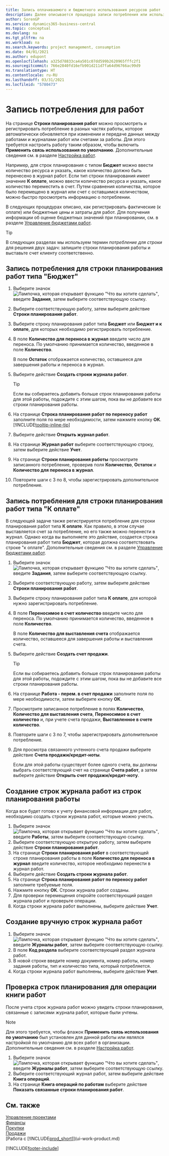 ```yaml
---
title: Запись оплачиваемого и бюджетного использования ресурсов работ | Документация Майкрософт
description: Далее описывается процедура записи потребления или использования товаров или ресурсов в работах для целей управления проектами.
author: SorenGP
ms.service: dynamics365-business-central
ms.topic: conceptual
ms.devlang: na
ms.tgt_pltfrm: na
ms.workload: na
ms.search.keywords: project management, consumption
ms.date: 04/01/2021
ms.author: edupont
ms.openlocfilehash: a325d78833ca4a501c07dd599b2620965fffc2f1
ms.sourcegitcommit: 766e2840fd16efb901d211d7fa64d96766ac99d9
ms.translationtype: HT
ms.contentlocale: ru-RU
ms.lasthandoff: 03/31/2021
ms.locfileid: "5780473"
---
```

# <a name="record-usage-for-jobs"></a>Запись потребления для работ

На странице **Строки планирования работ** можно просмотреть и регистрировать потребление в разных частях работы, которое автоматически обновляется при изменении и передаче данных между работами и журналами работ или счетами за работы. Для этого требуется настроить работу таким образом, чтобы включить **Применить связь использования по умолчанию**. Дополнительные сведения см. в разделе [Настройка работ](projects-how-setup-jobs.md).  

Например, для строк планирования с типом **Бюджет** можно ввести количество ресурса и указать, какое количество должно быть перенесено в журнал работ. Если тип строки планирования имеет значение **К оплате**, можно ввести количество ресурса и указать, какое количество переместить в счет. Путем сравнения количества, которое было перемещено в журнал или счет с оставшимся количеством, можно быстро просмотреть информацию о потреблении.

В следующих процедурах описано, как регистрировать фактические (к оплате) или бюджетные цены и затраты для работ. Для получения информации об оценке бюджетных значений при планировании, см. в разделе [Управление бюджетами работ](projects-how-manage-budgets.md).  

> [!TIP]
> В следующих разделах мы используем термин *потребление для строки* для решения двух задач: запишите строки планирования работы и выставьте счет клиенту соответственно.

## <a name="to-record-usage-for-a-job-planning-line-of-type-budget"></a>Запись потребления для строки планирования работ типа "Бюджет"

1. Выберите значок ![Лампочка, которая открывает функцию "Что вы хотите сделать"](media/ui-search/search_small.png "Что вы хотите сделать"), введите **Задания**, затем выберите соответствующую ссылку.  
2. Выберите соответствующую работу, затем выберите действие **Строки планирования работ**.
3. Выберите строку планирования работ типа **Бюджет** или **Бюджет и к оплате**, для которых необходимо регистрировать потребление.
4. В поле **Количество для переноса в журнал** введите число для переноса. По умолчанию принимается количество, введенное в поле **Количество**.

    В поле **Остаток** отображается количество, оставшееся для завершения работы и переноса в журнал.  
5. Выберите действие **Создать строки журнала работ**.

    > [!TIP]
    > Если вы собираетесь добавить больше строк планирования работы для этой работы, подождите с этим шагом, пока вы не добавите все строки планирования работы.
6. На странице **Строка планирования работ по переносу работ** заполните поля по мере необходимости, затем нажмите кнопку **ОК**. [!INCLUDE[tooltip-inline-tip](includes/tooltip-inline-tip_md.md)]
7. Выберите действие **Открыть журнал работ**.  
8. На странице **Журнал работ** выберите соответствующую строку, затем выберите действие **Учет**.
9. На странице **Строки планирования работы** просмотрите записанного потребление, проверив поля **Количество**, **Остаток** и **Количество для переноса в журнал**.  
10. Повторите шаги с 3 по 8, чтобы зарегистрировать дополнительное потребление.  

## <a name="to-record-usage-for-a-job-planning-line-of-type-billable"></a>Запись потребления для строки планирования работ типа "К оплате"

В следующей задаче также регистрируется потребление для строки планирования работ типа **К оплате**. Как правило, в этом случае выставляется счет за потребление, но его также можно перенести в журнал. Однако когда вы выполняете это действие, создается строка планирования работ типа **Бюджет**, которая должна соответствовать строке "к оплате". Дополнительные сведения см. в разделе [Управление бюджетами работ](projects-how-manage-budgets.md).

1. Выберите значок ![Лампочка, которая открывает функцию "Что вы хотите сделать"](media/ui-search/search_small.png "Что вы хотите сделать"), введите **Задания**, затем выберите соответствующую ссылку.
2. Выберите соответствующую работу, затем выберите действие **Строки планирования работ**.  
3. Выберите строку планирования работ типа **К оплате**, для которой нужно зарегистрировать потребление.
4. В поле **Переносимое в счет количество** введите число для переноса. По умолчанию принимается количество, введенное в поле **Количество**.

    В поле **Количество для выставления счета** отображается количество, оставшееся для завершения работы и выставления счета.  
5. Выберите действие **Создать счет продажи**.

    > [!TIP]
    > Если вы собираетесь добавить больше строк планирования работы для этой работы, подождите с этим шагом, пока вы не добавите все строки планирования работы.
6. На странице **Работа - перем. в счет продажи** заполните поля по мере необходимости, затем выберите кнопку **ОК**.
7. Просмотрите записанное потребление в полях **Количество**, **Количество для выставления счета**, **Переносимое в счет количество** и, при учете счета продажи, **Выставленное в счете количество**.
8. Повторите шаги с 3 по 7, чтобы зарегистрировать дополнительное потребление.  
9. Для просмотра связанного учтенного счета продажи выберите действие **Счета продажи/кредит-ноты**.  

    Если для этой работы существует более одного счета, вы должны выбрать соответствующий счет на странице **Счета работ**, а затем выберите действие **Открыть счет продажи/кредит-ноту**.  

## <a name="to-create-job-journal-lines-from-job-planning-lines"></a>Создание строк журнала работ из строк планирования работы

Когда все будет готово к учету финансовой информации для работ, необходимо создать строки журнала работ, которые можно учесть.

1. Выберите значок ![Лампочка, которая открывает функцию "Что вы хотите сделать"](media/ui-search/search_small.png "Что вы хотите сделать"), введите **Работы**, затем выберите соответствующую ссылку.  
2. Выберите соответствующую открытую работу, затем выберите действие **Строки планирования работ**.  
3. На странице **Строки планирования работ** в соответствующей строке планирования работы в поле **Количество для переноса в журнал** введите количество, которое необходимо перенести в журнал работ.  
4. Выберите действие **Создать строки журнала работ**.
5. На странице **Строка планирования работ по переносу работ** заполните требуемые поля.  
6. Нажмите кнопку **ОК**. Строки журнала работ созданы.
7. Для проверки перемещения откройте соответствующий раздел журнала работ и проверьте операции.  
8. Когда строки журнала работ выполнены, выберите действие **Учет**.  

## <a name="to-create-job-journal-lines-manually"></a>Создание вручную строк журнала работ

1. Выберите значок ![Лампочка, которая открывает функцию "Что вы хотите сделать"](media/ui-search/search_small.png "Что вы хотите сделать"), введите **Журналы работ**, затем выберите соответствующую ссылку.  
2. В поле **Код раздела** выберите соответствующий раздел журнала работ.  
3. В новой строке введите номер документа, номер работы, номер задания работы, тип и количество типа, который потребляется.  
4. Когда строки журнала работ выполнены, выберите действие **Учет**.  

## <a name="to-review-planning-lines-for-a-job-ledger-entry"></a>Проверка строк планирования для операции книги работ

После учета строк журнала работ можно увидеть строки планирования, связанные с записями журнала работ, которые были учтены.

> [!NOTE]  
> Для этого требуется, чтобы флажок **Применить связь использования по умолчанию** был установлен для данной работы или являлся настройкой по умолчанию для всех работ в организации. Дополнительные сведения см. в разделе [Настройка работ](projects-how-setup-jobs.md).  

1. Выберите значок ![Лампочка, которая открывает функцию "Что вы хотите сделать"](media/ui-search/search_small.png "Что вы хотите сделать"), введите **Журналы работ**, затем выберите соответствующую ссылку.  
2. Выберите соответствующий журнал работ, затем выберите действие **Книга операций**.  
3. На странице **Книга операций по работам** выберите действие **Показать связанные строки планирования работ**.

## <a name="see-also"></a>См. также
[Управление проектами](projects-manage-projects.md)  
[Финансы](finance.md)  
[Покупки](purchasing-manage-purchasing.md)         
[Продажи](sales-manage-sales.md)      
[Работа с [!INCLUDE[prod_short](includes/prod_short.md)]](ui-work-product.md)  


[!INCLUDE[footer-include](includes/footer-banner.md)]